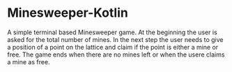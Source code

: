 # Minesweeper-Kotlin
A simple terminal based Minesweeper game. At the beginning the user is asked for the total number of mines. In the next step the user needs to give a position of a point
on the lattice and claim if the point is either a mine or free. The game ends when there are no mines left or when the usere claims a mine as free.
